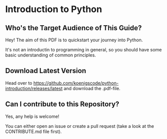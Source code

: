 # Introduction to Python
## Who's the Target Audience of This Guide?
Hey!
The aim of this PDF is to quickstart your journey into Python.

It's not an introductin to programming in general, so you should have some basic understanding of
common principles.

## Download Latest Version
Head over to https://github.com/koenigscode/python-introduction/releases/latest and download
the .pdf-file.

## Can I contribute to this Repository?
Yes, any help is welcome!

You can either open an issue or create a pull request (take a look at the CONTRIBUTE.md file first).
